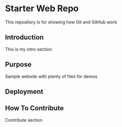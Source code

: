 # Starter Web Repo 

This repository is for showing how Git and GitHub work

## Introduction

This is my intro section.

## Purpose

Sample website with plenty of files for demos

## Deployment

## How To Contribute

Contribute section
